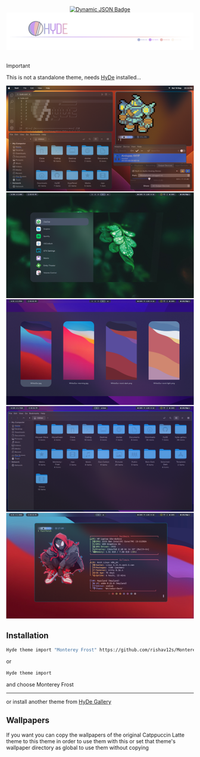 <div align = center>
    <a href="https://discord.gg/AYbJ9MJez7">
        <img alt="Dynamic JSON Badge" src="https://img.shields.io/badge/dynamic/json?url=https%3A%2F%2Fdiscordapp.com%2Fapi%2Finvites%2FmT5YqjaJFh%3Fwith_counts%3Dtrue&query=%24.approximate_member_count&suffix=%20members&style=for-the-badge&logo=discord&logoSize=auto&label=The%20HyDe%20Project&labelColor=ebbcba&color=c79bf0">    
    </a>
</div>
<div align = center><img src="https://raw.githubusercontent.com/prasanthrangan/hyprdots/main/Source/assets/hyde_banner.png"><br><br></div>

> [!IMPORTANT]
> This is not a standalone theme, needs [HyDe](https://github.com/prasanthrangan/hyprdots) installed...

![t1](./screenshots/ss_1.png)
![t2](./screenshots/ss_2.png)
![t3](./screenshots/ss_3.png)
![t4](./screenshots/ss_4.png)
![t5](./screenshots/ss_5.png)

## Installation
```sh
Hyde theme import "Monterey Frost" https://github.com/rishav12s/Monterey-Frost
```
or 
```sh
Hyde theme import
```
and choose Monterey Frost

---

or install another theme from [HyDe Gallery](https://github.com/kRHYME7/hyde-gallery)

## Wallpapers

If you want you can copy the wallpapers of the original Catppuccin Latte theme to this theme in order to use them with this or set that theme's wallpaper directory as global to use them without copying
